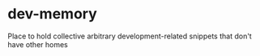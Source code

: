 # dev-memory
Place to hold collective arbitrary development-related snippets that don't have other homes
